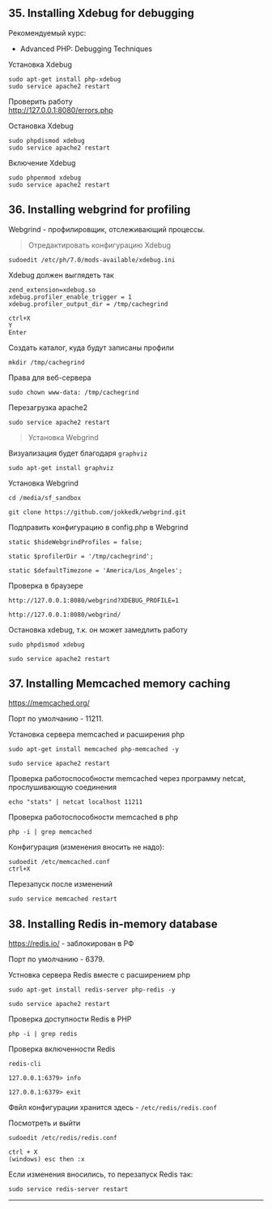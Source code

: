 ## 35. Installing Xdebug for debugging

Рекомендуемый курс:  
- Advanced PHP: Debugging Techniques 

Установка Xdebug

    sudo apt-get install php-xdebug
    sudo service apache2 restart

Проверить работу  
http://127.0.0.1:8080/errors.php

Остановка Xdebug

    sudo phpdismod xdebug
    sudo service apache2 restart

Включение Xdebug

    sudo phpenmod xdebug
    sudo service apache2 restart

## 36. Installing webgrind for profiling

Webgrind - профилировщик, отслеживающий процессы.

> Отредактировать конфигурацию Xdebug

    sudoedit /etc/ph/7.0/mods-available/xdebug.ini

 Xdebug должен выглядеть так

    zend_extension=xdebug.so
    xdebug.profiler_enable_trigger = 1
    xdebug.profiler_output_dir = /tmp/cachegrind   

    ctrl+X
    Y
    Enter

Создать каталог, куда будут записаны профили

    mkdir /tmp/cachegrind

Права для веб-сервера

    sudo chown www-data: /tmp/cachegrind

Перезагрузка apache2

    sudo service apache2 restart

> Установка Webgrind

Визуализация будет благодаря `graphviz`

    sudo apt-get install graphviz

Установка Webgrind

    cd /media/sf_sandbox

    git clone https://github.com/jokkedk/webgrind.git

Подправить конфигурацию в config.php в Webgrind

    static $hideWebgrindProfiles = false;

    static $profilerDir = '/tmp/cachegrind';

    static $defaultTimezone = 'America/Los_Angeles';

Проверка в браузере

    http://127.0.0.1:8080/webgrind?XDEBUG_PROFILE=1

    http://127.0.0.1:8080/webgrind/

Остановка xdebug, т.к. он может замедлить работу

    sudo phpdismod xdebug

    sudo service apache2 restart

## 37. Installing Memcached memory caching

https://memcached.org/

Порт по умолчанию - 11211.  

Установка сервера memcached и расширения php

    sudo apt-get install memcached php-memcached -y

    sudo service apache2 restart

Проверка работоспособности memcached через программу netcat, прослушивающую соединения

    echo "stats" | netcat localhost 11211

Проверка работоспособности memcached в php

    php -i | grep memcached

Конфигурация (изменения вносить не надо):

    sudoedit /etc/memcached.conf
    ctrl+X

Перезапуск после изменений

    sudo service memcached restart

## 38. Installing Redis in-memory database

https://redis.io/ - заблокирован в РФ

Порт по умолчанию - 6379.  

Устновка сервера Redis вместе с расширением php

    sudo apt-get install redis-server php-redis -y

    sudo service apache2 restart

Проверка доступности Redis в PHP

    php -i | grep redis

Проверка включенности Redis

    redis-cli

    127.0.0.1:6379> info

    127.0.0.1:6379> exit

Фвйл конфигурации хранится здесь - `/etc/redis/redis.conf`

Посмотреть и выйти

    sudoedit /etc/redis/redis.conf

    ctrl + X
    (windows) esc then :x

Если изменения вносились, то перезапуск Redis так:

    sudo service redis-server restart

---